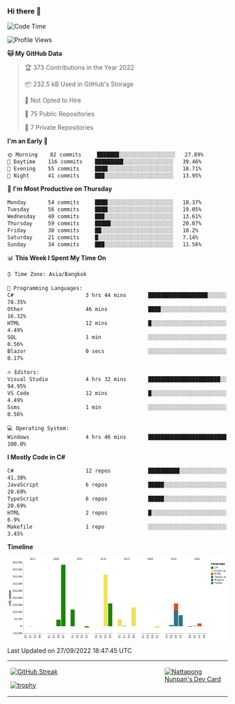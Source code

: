 ### Hi there 👋

<!--START_SECTION:waka-->
![Code Time](http://img.shields.io/badge/Code%20Time-300%20hrs%2020%20mins-blue)

![Profile Views](http://img.shields.io/badge/Profile%20Views-0-blue)

**🐱 My GitHub Data** 

> 🏆 373 Contributions in the Year 2022
 > 
> 📦 232.5 kB Used in GitHub's Storage 
 > 
> 🚫 Not Opted to Hire
 > 
> 📜 75 Public Repositories 
 > 
> 🔑 7 Private Repositories  
 > 
**I'm an Early 🐤** 

```text
🌞 Morning    82 commits     ███████░░░░░░░░░░░░░░░░░░   27.89% 
🌆 Daytime    116 commits    █████████░░░░░░░░░░░░░░░░   39.46% 
🌃 Evening    55 commits     ████░░░░░░░░░░░░░░░░░░░░░   18.71% 
🌙 Night      41 commits     ███░░░░░░░░░░░░░░░░░░░░░░   13.95%

```
📅 **I'm Most Productive on Thursday** 

```text
Monday       54 commits     ████░░░░░░░░░░░░░░░░░░░░░   18.37% 
Tuesday      56 commits     ████░░░░░░░░░░░░░░░░░░░░░   19.05% 
Wednesday    40 commits     ███░░░░░░░░░░░░░░░░░░░░░░   13.61% 
Thursday     59 commits     █████░░░░░░░░░░░░░░░░░░░░   20.07% 
Friday       30 commits     ██░░░░░░░░░░░░░░░░░░░░░░░   10.2% 
Saturday     21 commits     █░░░░░░░░░░░░░░░░░░░░░░░░   7.14% 
Sunday       34 commits     ███░░░░░░░░░░░░░░░░░░░░░░   11.56%

```


📊 **This Week I Spent My Time On** 

```text
⌚︎ Time Zone: Asia/Bangkok

💬 Programming Languages: 
C#                       3 hrs 44 mins       ███████████████████░░░░░░   78.35% 
Other                    46 mins             ████░░░░░░░░░░░░░░░░░░░░░   16.32% 
HTML                     12 mins             █░░░░░░░░░░░░░░░░░░░░░░░░   4.49% 
SQL                      1 min               ░░░░░░░░░░░░░░░░░░░░░░░░░   0.56% 
Blazor                   0 secs              ░░░░░░░░░░░░░░░░░░░░░░░░░   0.17%

🔥 Editors: 
Visual Studio            4 hrs 32 mins       ███████████████████████░░   94.95% 
VS Code                  12 mins             █░░░░░░░░░░░░░░░░░░░░░░░░   4.49% 
Ssms                     1 min               ░░░░░░░░░░░░░░░░░░░░░░░░░   0.56%

💻 Operating System: 
Windows                  4 hrs 46 mins       █████████████████████████   100.0%

```

**I Mostly Code in C#** 

```text
C#                       12 repos            ██████████░░░░░░░░░░░░░░░   41.38% 
JavaScript               6 repos             █████░░░░░░░░░░░░░░░░░░░░   20.69% 
TypeScript               6 repos             █████░░░░░░░░░░░░░░░░░░░░   20.69% 
HTML                     2 repos             █░░░░░░░░░░░░░░░░░░░░░░░░   6.9% 
Makefile                 1 repo              ░░░░░░░░░░░░░░░░░░░░░░░░░   3.45%

```


**Timeline**

![Chart not found](https://raw.githubusercontent.com/aixasz/aixasz/main/charts/bar_graph.png) 


 Last Updated on 27/09/2022 18:47:45 UTC
<!--END_SECTION:waka-->

<table>
<tr>
<td width="70%" valign="top">
 
 [![GitHub Streak](http://github-readme-streak-stats.herokuapp.com?user=aixasz&theme=github-dark&hide_border=true&date_format=%5BY%20%5DM%20j)](https://git.io/streak-stats)

 [![trophy](https://github-profile-trophy.vercel.app/?username=aixasz&theme=onedark)](https://github.com/ryo-ma/github-profile-trophy)
 </td>
<td width="30%" valign="top">
 
<a href="https://app.daily.dev/aixasz"><img src="https://api.daily.dev/devcards/403207936e6547c9a85ea449e9f3abe8.png?r=re8" alt="Nattapong Nunpan's Dev Card"/></a>

 </td>
</tr>
</table>
 
